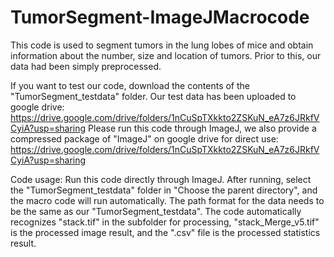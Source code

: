 # TumorSegment-ImageJMacrocode

This code is used to segment tumors in the lung lobes of mice and obtain information about the number, size and location of tumors. Prior to this, our data had been simply preprocessed.

If you want to test our code, download the contents of the "TumorSegment_testdata" folder. Our test data has been uploaded to google drive: https://drive.google.com/drive/folders/1nCuSpTXkkto2ZSKuN_eA7z6JRkfVCyiA?usp=sharing
Please run this code through ImageJ, we also provide a compressed package of "ImageJ" on google drive for direct use: https://drive.google.com/drive/folders/1nCuSpTXkkto2ZSKuN_eA7z6JRkfVCyiA?usp=sharing

Code usage: Run this code directly through ImageJ. After running, select the "TumorSegment_testdata" folder in "Choose the parent directory", and the macro code will run automatically. The path format for the data needs to be the same as our "TumorSegment_testdata". The code automatically recognizes "stack.tif" in the subfolder for processing, "stack_Merge_v5.tif" is the processed image result, and the ".csv" file is the processed statistics result.
